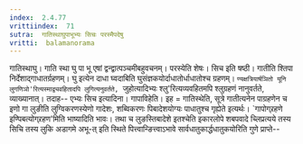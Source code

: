 ```yaml
---
index:  2.4.77
vrittiindex:  71
sutra:  गातिस्थाघुपाभूभ्यः सिचः परस्मैपदेषु
vritti:  balamanorama 
---
```


गातिस्थाघु। गाति स्था घु पा भू एषां द्वन्द्वात्पञ्चमीबहुवचनम्। परस्येति शेषः। सिच इति षष्ठी। गातीति श्तिपा निर्देशाद्गाधातर्ग्रहणम्। घु इत्येन दाधा घ्वदाबिति घुसंज्ञकयोर्दाधातोर्धाधातोश्च ग्रहणम्। `ण्यक्षत्रियार्षञितो यूनि लुगणिञो'रित्यस्माद्व्यवहितादपि लुगित्यनुवर्तते, `जुहोत्यादिभ्यः श्लु'रित्यव्यवहितमपि श्लुग्रहणं नानुवर्तते, व्याख्यानात्। तदाह-- एभ्यः सिच इत्यादिना। गापाविहेति। इह = गातिस्थेति, सूत्रे गातीत्यनेन पाग्रहणेन च इणो गा लुङीति लुग्विकरणस्येणो गादेशः, शब्विकरणः पिबादेशयोग्यः पाधातुश्च गृह्येते इत्यर्थः। `गापोग्र्रहणे इण्पिबत्योग्र्रहण'मिति भाष्यादिति भावः। तथा च लुङस्तिबादेशे इतश्चेति इकारलोपे शबपवादे च्लिप्रत्यये तस्य सिचि तस्य लुकि अडागमे अभू-त् इति स्थिते पित्त्वान्ङित्त्वाऽभावे सार्वधातुकार्द्धधातुकयोरिति गुणे प्राप्ते-- 

